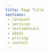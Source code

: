 ```yaml
---
title: Page Title
sections:
 - carousel
 - services
 - testimonials
 - about
 - pricing
 - contact
---
```

